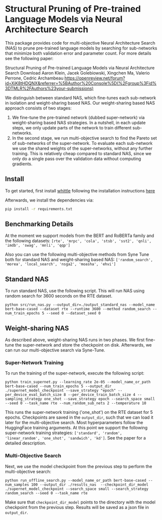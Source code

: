 # Structural Pruning of Pre-trained Language Models via Neural Architecture Search

This package provides code for multi-objective Neural Architecture Search (NAS)
to prune pre-trained language models by searching for sub-networks that 
minimize both validation error and parameter count. For more details see the following paper:

Structural Pruning of Pre-trained Language Models via Neural Architecture Search Download 
Aaron Klein, Jacek Golebiowski, Xingchen Ma, Valerio Perrone, Cedric Archambeau 
https://openreview.net/forum?id=XiK8tHDQNX&referrer=%5BAuthor%20Console%5D(%2Fgroup%3Fid%3DTMLR%2FAuthors%23your-submissions)

We distinguish between standard NAS, which fine-tunes each sub-network in isolation and weight-sharing 
based NAS. Our weight-sharing based NAS approach consists of two stages:
1. We fine-tune the pre-trained network (dubbed super-network) via weight-sharing based NAS strategies. 
   In a nutshell, in each update steps, we only update parts of the network to train different sub-networks.
2. In the second stage, we run multi-objective search to find the Pareto set of sub-networks 
   of the super-network. To evaluate each sub-network we use the shared weights of the super-networks, without
   any further training. This is relatively cheap compared to standard NAS, since we only do a single pass
   over the validation data without computing gradients. 

## Install

To get started, first install [whittle](https://github.com/whittle-org/whittle) following 
the installation instructions [here](https://github.com/whittle-org/whittle?tab=readme-ov-file#setup)

Afterwards, we install the dependencies via:

```bash
pip install -r requirements.txt
```

## Benchmarking Details

At the moment we support models from the BERT and RoBERTa family and the following datasets: 
```[rte', 'mrpc', 'cola', 'stsb', 'sst2', 'qnli', 'imdb', 'swag', 'mnli', 'qqp']```

Also you can use the following multi-objective methods from Syne Tune both for standard NAS and weight-sharing based NAS: 
```['random_search', 'morea', 'local_search', 'nsga2', 'moasha', 'ehvi']```

## Standard NAS

To run standard NAS, use the following script. This will run NAS using random search for 3600 seconds on the RTE dataset.

```python src/run_nas.py --output_dir=./output_standard_nas --model_name bert-base-cased --dataset rte --runtime 3600 --method random_search --num_train_epochs 5 --seed 0 --dataset_seed 0```

## Weight-sharing NAS

As described above, weight-sharing NAS runs in two phases. We first fine-tune the super-network and store the checkpoint on disk.
Afterwards, we can run our multi-objective search via Syne-Tune. 

### Super-Network Training

To run the training of the super-network, execute the following script:

```python train_supernet.py --learning_rate 2e-05 --model_name_or_path bert-base-cased --num_train_epochs 5 --output_dir ./supernet_model_checkpoint --save_strategy "epoch" --per_device_eval_batch_size 8 --per_device_train_batch_size 4 --sampling_strategy one_shot --save_strategy epoch --search_space small --seed 0 --task_name rte --num_random_sub_nets 2 --temperature 10 ``` 

This runs the super-network training ('one_shot') on the RTE dataset for 5 epochs. Checkpoints are saved in the
`output_dir`, such that we can load it later for the multi-objective search. 
Most hyperparameters follow the HuggingFace training arguments. At this point we
support the following super-network training strategies: ```['standard', 'random', 'linear_random', 'one_shot', 'sandwich', 'kd']```.
See the paper for a detailed description.


### Multi-Objective Search

Next, we use the model checkpoint from the previous step to perform the multi-objective search:

```python run_offline_search.py --model_name_or_path bert-base-cased --num_samples 100 --output_dir ./results_nas  --checkpoint_dir_model ./supernet_model_checkpoint --search_space small --search_strategy random_search --seed 0 --task_name rte``` 

Make sure that `checkpoint_dir_model` points to the directory with the model checkpoint from the previous step. 
Results will be saved as a json file in `output_dir`.